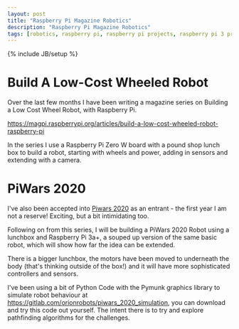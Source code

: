 ```yaml
---
layout: post
title: "Raspberry Pi Magazine Robotics"
description: "Raspberry Pi Magazine Robotics"
tags: [robotics, raspberry pi, raspberry pi projects, raspberry pi 3 projects, piwars, robot, raspberry pi zero w projects]
---
```

{% include JB/setup %}
# Build A Low-Cost Wheeled Robot

Over the last few months I have been writing a magazine series on Building a Low Cost Wheel Robot, with Raspberry Pi.

https://magpi.raspberrypi.org/articles/build-a-low-cost-wheeled-robot-raspberry-pi

In the series I use a Raspberry Pi Zero W board with a pound shop lunch box to build a robot, starting with wheels and power, adding in sensors and extending with a camera.

# PiWars 2020

I've also been accepted into [Piwars 2020](https://piwars.org/2020-competition/) as an entrant - the first year I am not a reserve! Exciting, but a bit intimidating too.

Following on from this series, I will be building a PiWars 2020 Robot using a lunchbox and Raspberry Pi 3a+, a souped up version of the same basic robot, which will show how far the idea can be extended. 

There is a bigger lunchbox, the motors have been moved to underneath the body (that's thinking outside of the box!) and it will have more sophisticated controllers and sensors.

I've been using a bit of Python Code with the Pymunk graphics library to simulate robot behaviour at https://gitlab.com/orionrobots/piwars_2020_simulation, you can download and try this code out yourself. The intent there is to try and explore pathfinding algorithms for the challenges.

